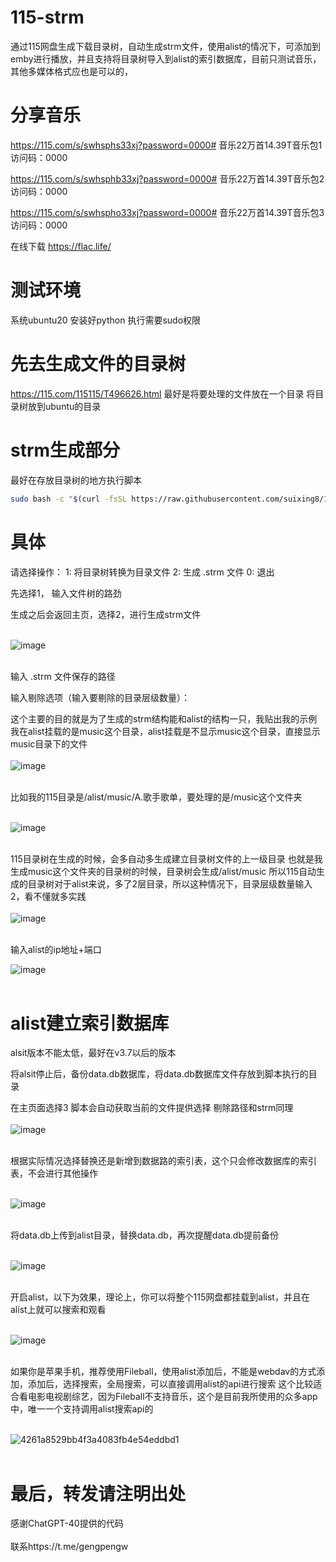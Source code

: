 # 115-strm
通过115网盘生成下载目录树，自动生成strm文件，使用alist的情况下，可添加到emby进行播放，并且支持将目录树导入到alist的索引数据库，目前只测试音乐，其他多媒体格式应也是可以的，

# 分享音乐
https://115.com/s/swhsphs33xj?password=0000#
音乐22万首14.39T音乐包1
访问码：0000

https://115.com/s/swhsphb33xj?password=0000#
音乐22万首14.39T音乐包2
访问码：0000

https://115.com/s/swhspho33xj?password=0000#
音乐22万首14.39T音乐包3
访问码：0000

在线下载
https://flac.life/

# 测试环境
系统ubuntu20
安装好python
执行需要sudo权限

# 先去生成文件的目录树
https://115.com/115115/T496626.html
最好是将要处理的文件放在一个目录
将目录树放到ubuntu的目录
# strm生成部分
最好在存放目录树的地方执行脚本
```bash
sudo bash -c "$(curl -fsSL https://raw.githubusercontent.com/suixing8/115-strm/main/115-strm-alist.sh)"
```
# 具体
请选择操作：
1: 将目录树转换为目录文件
2: 生成 .strm 文件
0: 退出

先选择1，
输入文件树的路劲

生成之后会返回主页，选择2，进行生成strm文件<br><br>

![image](https://github.com/user-attachments/assets/a1f072b6-2660-4f05-a315-5b93b4ab5ecf)<br><br>

输入 .strm 文件保存的路径

输入剔除选项（输入要剔除的目录层级数量）：

这个主要的目的就是为了生成的strm结构能和alist的结构一只，我贴出我的示例
我在alist挂载的是music这个目录，alist挂载是不显示music这个目录，直接显示music目录下的文件<br><br>
![image](https://github.com/user-attachments/assets/53fb66f0-93fb-4948-afe7-00c2554b4373)<br><br>

比如我的115目录是/alist/music/A.歌手歌单，要处理的是/music这个文件夹<br><br>

![image](https://github.com/user-attachments/assets/eefc6cd6-e6b1-49b3-b89e-30e14f042e59)<br><br>

115目录树在生成的时候，会多自动多生成建立目录树文件的上一级目录
也就是我生成music这个文件夹的目录树的时候，目录树会生成/alist/music
所以115自动生成的目录树对于alist来说，多了2层目录，所以这种情况下，目录层级数量输入2，看不懂就多实践<br><br>
![image](https://github.com/user-attachments/assets/9d0a45a1-42b1-4f56-87be-b337c9dbe3ba)<br><br>

输入alist的ip地址+端口

![image](https://github.com/user-attachments/assets/772c2ab2-a8d4-451e-be2d-36322fbcc2ee)<br><br>



# alist建立索引数据库

alsit版本不能太低，最好在v3.7以后的版本

将alsit停止后，备份data.db数据库，将data.db数据库文件存放到脚本执行的目录

在主页面选择3
脚本会自动获取当前的文件提供选择
剔除路径和strm同理<br><br>
![image](https://github.com/user-attachments/assets/965cbdcd-20cc-437c-b722-73b711f25a97)<br><br>

根据实际情况选择替换还是新增到数据路的索引表，这个只会修改数据库的索引表，不会进行其他操作<br><br>

![image](https://github.com/user-attachments/assets/e41992c2-7842-40fb-80d3-abda16ec7864)<br><br>

将data.db上传到alist目录，替换data.db，再次提醒data.db提前备份<br><br>

![image](https://github.com/user-attachments/assets/47a876cb-9686-406a-a0fc-848488be1de7)<br><br>


开启alist，以下为效果，理论上，你可以将整个115网盘都挂载到alist，并且在alist上就可以搜索和观看<br><br>

![image](https://github.com/user-attachments/assets/a38c96e5-f4fb-4790-9da9-b422bab1d5ee)<br><br>


如果你是苹果手机，推荐使用Fileball，使用alist添加后，不能是webdav的方式添加，添加后，选择搜索，全局搜索，可以直接调用alist的api进行搜索
这个比较适合看电影电视剧综艺，因为Fileball不支持音乐，这个是目前我所使用的众多app中，唯一一个支持调用alist搜索api的<br><br>

![4261a8529bb4f3a4083fb4e54eddbd1](https://github.com/user-attachments/assets/9d4f8d0e-51aa-40ae-9f2a-94200ac96aa9)<br><br>


# 最后，转发请注明出处
感谢ChatGPT-40提供的代码<br><br>
联系https://t.me/gengpengw




